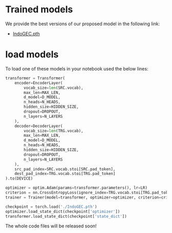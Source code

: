 

# Trained models
We provide the best versions of our proposed model in the following link: 

- [IndoGEC.pth](https://drive.google.com/file/d/1NLjHD2ItLx68DQOYQuH1DvvzhnrNM74d/view?usp=sharing)



# load models
To load one of these models in your notebook used the below lines: 

```py
transformer = Transformer(
    encoder=EncoderLayer(
        vocab_size=len(SRC.vocab),
        max_len=MAX_LEN,
        d_model=D_MODEL,
        n_heads=N_HEADS,
        hidden_size=HIDDEN_SIZE,
        dropout=DROPOUT,
        n_layers=N_LAYERS
    ),
    decoder=DecoderLayer(
        vocab_size=len(TRG.vocab),
        max_len=MAX_LEN,
        d_model=D_MODEL,
        n_heads=N_HEADS,
        hidden_size=HIDDEN_SIZE,
        dropout=DROPOUT,
        n_layers=N_LAYERS
    ),
    src_pad_index=SRC.vocab.stoi[SRC.pad_token],
    dest_pad_index=TRG.vocab.stoi[TRG.pad_token]
).to(DEVICE)

optimizer = optim.Adam(params=transformer.parameters(), lr=LR)
criterion = nn.CrossEntropyLoss(ignore_index=TRG.vocab.stoi[TRG.pad_token])
trainer = Trainer(model=transformer, optimizer=optimizer, criterion=criterion)

checkpoint = torch.load('./IndoGEC.pth')
optimizer.load_state_dict(checkpoint['optimizer'])          
transformer.load_state_dict(checkpoint['state_dict'])
```
The whole code files will be released soon!
